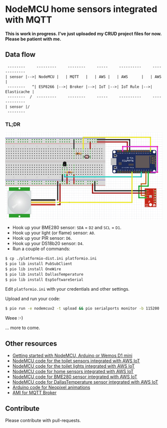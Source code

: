# NodeMCU home sensors integrated with MQTT

__This is work in progress. I've just uploaded my CRUD project files for now. Please be patient with me.__

## Data flow
```ascii
 --------     ---------     --------     -----     ----------     -------------
| sensor |-->| NodeMCU |   | MQTT   |   | AWS |   | AWS      |   | AWS         |
 --------   ^| ESP8266 |-->| Broker |-->| IoT |-->| IoT Rule |-->| Elasticache |
 --------  /  ---------     --------     -----     ----------     -------------
| sensor |/
 --------
```

### TL;DR

![All home sensors sketch](img/fritzing-home-sensor-all-sketch-v2.jpg)

* Hook up your BME280 sensor: `SDA` = `D2` and `SCL` = `D1`.
* Hook up your light (or flame) sensor: `A0`.
* Hook up your PIR sensor: `D6`.
* Hook up your DS18b20 sensor: `D4`.
* Run a couple of commands:
```bash
$ cp ./platformio-dist.ini platformio.ini
$ pio lib install PubSubClient
$ pio lib install OneWire
$ pio lib install DallasTemperature
$ pio lib install EspSoftwareSerial
```

Edit `platformio.ini` with your credentials and other settings.

Upload and run your code:
```bash
$ pio run -e nodemcuv2 -t upload && pio serialports monitor -b 115200
```

Weee :-)

... more to come.


## Other resources

* [Getting started with NodeMCU, Arduino or Wemos D1 mini](https://github.com/5orenso/arduino-getting-started)
* [NodeMCU code for the toilet sensors integrated with AWS IoT](https://github.com/5orenso/nodemcu-mqtt-toilet-project)
* [NodeMCU code for the toilet lights integrated with AWS IoT](https://github.com/5orenso/nodemcu-mqtt-toilet-project-display)
* [NodeMCU code for home sensors integrated with AWS IoT](https://github.com/5orenso/nodemcu-mqtt-home-sensors)
* [NodeMCU code for BME280 sensor integrated with AWS IoT](https://github.com/5orenso/nodemcu-mqtt-bme280)
* [NodeMCU code for DallasTemperature sensor integrated with AWS IoT](https://github.com/5orenso/nodemcu-mqtt-dallastemperature)
* [Arduino code for Neopixel animations](https://github.com/5orenso/nodemcu-neopixel-animations)
* [AMI for MQTT Broker](https://github.com/5orenso/aws-ami-creation)


## Contribute

Please contribute with pull-requests.

